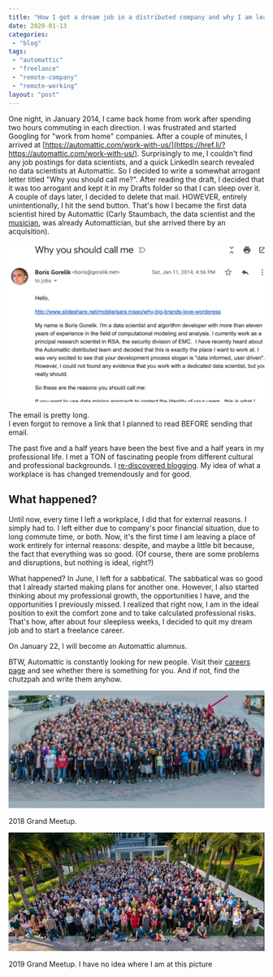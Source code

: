 ```yaml
---
title: "How I got a dream job in a distributed company and why I am leaving it"
date: 2020-01-13
categories: 
 - "blog"
tags: 
 - "automattic"
 - "freelance"
 - "remote-company"
 - "remote-working"
layout: "post"
---
```


One night, in January 2014, I came back home from work after spending two hours commuting in each direction. I was frustrated and started Googling for "work from home" companies. After a couple of minutes, I arrived at [https://automattic.com/work-with-us/](https://href.li/?https://automattic.com/work-with-us/). Surprisingly to me, I couldn't find any job postings for data scientists, and a quick LinkedIn search revealed no data scientists at Automattic. So I decided to write a somewhat arrogant letter titled "Why you should call me?". After reading the draft, I decided that it was too arrogant and kept it in my Drafts folder so that I can sleep over it. A couple of days later, I decided to delete that mail. HOWEVER, entirely unintentionally, I hit the send button. That's how I became the first data scientist hired by Automattic (Carly Staumbach, the data scientist and the [musician](https://colormath.bandcamp.com/releases), was already Automattician, but she arrived there by an acquisition).

![Screenshot of my email ](/assets/img/2020/01/screen-shot-2020-01-13-at-9.45.24.png?w=1024)

The email is pretty long.  
I even forgot to remove a link that I planned to read BEFORE sending that email.

The past five and a half years have been the best five and a half years in my professional life. I met a TON of fascinating people from different cultural and professional backgrounds. I [re-discovered blogging](https://href.li/?https://gorelik.net). My idea of what a workplace is has changed tremendously and for good.

## What happened?

Until now, every time I left a workplace, I did that for external reasons. I simply had to. I left either due to company's poor financial situation, due to long commute time, or both. Now, it's the first time I am leaving a place of work entirely for internal reasons: despite, and maybe a little bit because, the fact that everything was so good. (Of course, there are some problems and disruptions, but nothing is ideal, right?)

What happened? In June, I left for a sabbatical. The sabbatical was so good that I already started making plans for another one. However, I also started thinking about my professional growth, the opportunities I have, and the opportunities I previously missed. I realized that right now, I am in the ideal position to exit the comfort zone and to take calculated professional risks. That's how, after about four sleepless weeks, I decided to quit my dream job and to start a freelance career.

On January 22, I will become an Automattic alumnus.

BTW, Automattic is constantly looking for new people. Visit their [careers page](https://automattic.com/work-with-us/) and see whether there is something for you. And if not, find the chutzpah and write them anyhow.

![A group photo of about 600 people &mdash; Automattic 2018 grand meetup](/assets/img/2020/01/featured_automattic.png?w=1024)

2018 Grand Meetup.

![A group photo of about 800 people. 2019 Automattic Grand Meetup](/assets/img/2020/01/featured_automattic_2019.png?w=1000)

2019 Grand Meetup. I have no idea where I am at this picture
